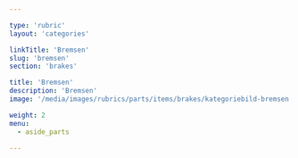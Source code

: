 ```yaml
---

type: 'rubric'
layout: 'categories'

linkTitle: 'Bremsen'
slug: 'bremsen'
section: 'brakes'

title: 'Bremsen' 
description: 'Bremsen'
image: '/media/images/rubrics/parts/items/brakes/kategoriebild-bremsen.jpg'

weight: 2
menu:
  - aside_parts

---
```

